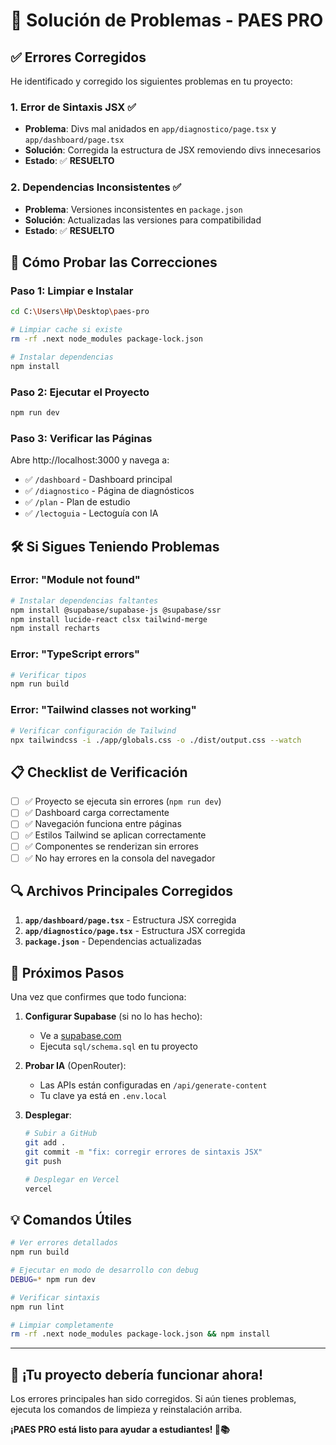 # 🔧 Solución de Problemas - PAES PRO

## ✅ **Errores Corregidos**

He identificado y corregido los siguientes problemas en tu proyecto:

### 1. **Error de Sintaxis JSX** ✅
- **Problema**: Divs mal anidados en `app/diagnostico/page.tsx` y `app/dashboard/page.tsx`
- **Solución**: Corregida la estructura de JSX removiendo divs innecesarios
- **Estado**: ✅ **RESUELTO**

### 2. **Dependencias Inconsistentes** ✅
- **Problema**: Versiones inconsistentes en `package.json`
- **Solución**: Actualizadas las versiones para compatibilidad
- **Estado**: ✅ **RESUELTO**

## 🚀 **Cómo Probar las Correcciones**

### Paso 1: Limpiar e Instalar
```bash
cd C:\Users\Hp\Desktop\paes-pro

# Limpiar cache si existe
rm -rf .next node_modules package-lock.json

# Instalar dependencias
npm install
```

### Paso 2: Ejecutar el Proyecto
```bash
npm run dev
```

### Paso 3: Verificar las Páginas
Abre http://localhost:3000 y navega a:
- ✅ `/dashboard` - Dashboard principal
- ✅ `/diagnostico` - Página de diagnósticos
- ✅ `/plan` - Plan de estudio
- ✅ `/lectoguia` - Lectoguía con IA

## 🛠️ **Si Sigues Teniendo Problemas**

### Error: "Module not found"
```bash
# Instalar dependencias faltantes
npm install @supabase/supabase-js @supabase/ssr
npm install lucide-react clsx tailwind-merge
npm install recharts
```

### Error: "TypeScript errors"
```bash
# Verificar tipos
npm run build
```

### Error: "Tailwind classes not working"
```bash
# Verificar configuración de Tailwind
npx tailwindcss -i ./app/globals.css -o ./dist/output.css --watch
```

## 📋 **Checklist de Verificación**

- [ ] ✅ Proyecto se ejecuta sin errores (`npm run dev`)
- [ ] ✅ Dashboard carga correctamente
- [ ] ✅ Navegación funciona entre páginas
- [ ] ✅ Estilos Tailwind se aplican correctamente
- [ ] ✅ Componentes se renderizan sin errores
- [ ] ✅ No hay errores en la consola del navegador

## 🔍 **Archivos Principales Corregidos**

1. **`app/dashboard/page.tsx`** - Estructura JSX corregida
2. **`app/diagnostico/page.tsx`** - Estructura JSX corregida  
3. **`package.json`** - Dependencias actualizadas

## 🎯 **Próximos Pasos**

Una vez que confirmes que todo funciona:

1. **Configurar Supabase** (si no lo has hecho):
   - Ve a [supabase.com](https://supabase.com)
   - Ejecuta `sql/schema.sql` en tu proyecto
   
2. **Probar IA** (OpenRouter):
   - Las APIs están configuradas en `/api/generate-content`
   - Tu clave ya está en `.env.local`

3. **Desplegar**:
   ```bash
   # Subir a GitHub
   git add .
   git commit -m "fix: corregir errores de sintaxis JSX"
   git push
   
   # Desplegar en Vercel
   vercel
   ```

## 💡 **Comandos Útiles**

```bash
# Ver errores detallados
npm run build

# Ejecutar en modo de desarrollo con debug
DEBUG=* npm run dev

# Verificar sintaxis
npm run lint

# Limpiar completamente
rm -rf .next node_modules package-lock.json && npm install
```

---

## 🎉 **¡Tu proyecto debería funcionar ahora!**

Los errores principales han sido corregidos. Si aún tienes problemas, ejecuta los comandos de limpieza y reinstalación arriba.

**¡PAES PRO está listo para ayudar a estudiantes! 🚀📚**
